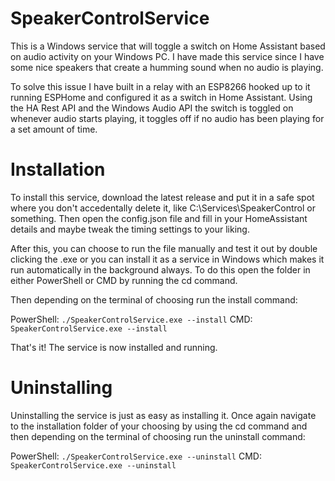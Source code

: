 # SpeakerControlService

This is a Windows service that will toggle a switch on Home Assistant based on audio activity on your Windows PC. I have made this service since I have some nice speakers that create a humming sound when no audio is playing.

To solve this issue I have built in a relay with an ESP8266 hooked up to it running ESPHome and configured it as a switch in Home Assistant. Using the HA Rest API and the Windows Audio API the switch is toggled on whenever audio starts playing, it toggles off if no audio has been playing for a set amount of time.

# Installation

To install this service, download the latest release and put it in a safe spot where you don't accedentally delete it, like C:\Services\SpeakerControl or something. Then open the config.json file and fill in your HomeAssistant details and maybe tweak the timing settings to your liking.

After this, you can choose to run the file manually and test it out by double clicking the .exe or you can install it as a service in Windows which makes it run automatically in the background always. To do this open the folder in either PowerShell or CMD by running the cd command.

Then depending on the terminal of choosing run the install command:

PowerShell: `./SpeakerControlService.exe --install`
CMD: `SpeakerControlService.exe --install`

That's it! The service is now installed and running.

# Uninstalling

Uninstalling the service is just as easy as installing it. Once again navigate to the installation folder of your choosing by using the cd command and then depending on the terminal of choosing run the uninstall command:

PowerShell: `./SpeakerControlService.exe --uninstall`
CMD: `SpeakerControlService.exe --uninstall`